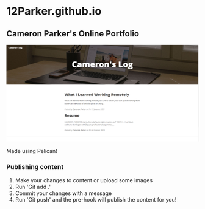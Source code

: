 # 12Parker.github.io

## Cameron Parker's Online Portfolio

![Screenshot](./content/images/PortfolioScreenshot.png "Screenshot of site")

Made using Pelican!

### Publishing content

1. Make your changes to content or upload some images
2. Run 'Git add .'
3. Commit your changes with a message
4. Run 'Git push' and the pre-hook will publish the content for you!
